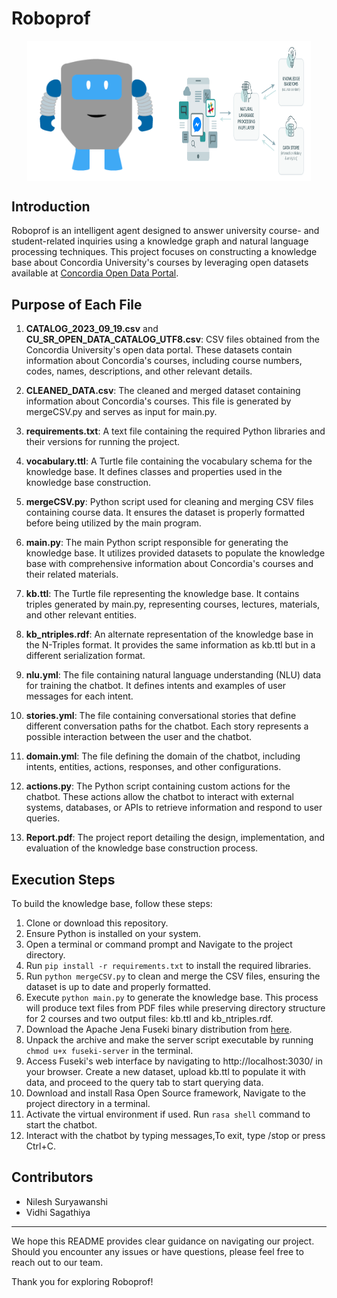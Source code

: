 # Roboprof
<div style="display: flex; justify-content: center;">
    <img src="https://github.com/vidhisagathiya/Roboprof/blob/main/RoboProf.png" alt="Roboprof" style="width: 45%;">
    <img src="https://github.com/vidhisagathiya/Roboprof/blob/main/Project_Structure.png" alt="Project Structure" style="width: 45%;">
</div>

## Introduction

Roboprof is an intelligent agent designed to answer university course- and student-related inquiries using a knowledge graph and natural language processing techniques. This project focuses on constructing a knowledge base about Concordia University's courses by leveraging open datasets available at [Concordia Open Data Portal](https://opendata.concordia.ca/datasets/).

## Purpose of Each File

1. **CATALOG_2023_09_19.csv** and **CU_SR_OPEN_DATA_CATALOG_UTF8.csv**: CSV files obtained from the Concordia University's open data portal. These datasets contain information about Concordia's courses, including course numbers, codes, names, descriptions, and other relevant details.

2. **CLEANED_DATA.csv**: The cleaned and merged dataset containing information about Concordia's courses. This file is generated by mergeCSV.py and serves as input for main.py.

3. **requirements.txt**: A text file containing the required Python libraries and their versions for running the project.

4. **vocabulary.ttl**: A Turtle file containing the vocabulary schema for the knowledge base. It defines classes and properties used in the knowledge base construction.

5. **mergeCSV.py**: Python script used for cleaning and merging CSV files containing course data. It ensures the dataset is properly formatted before being utilized by the main program.
   
6. **main.py**: The main Python script responsible for generating the knowledge base. It utilizes provided datasets to populate the knowledge base with comprehensive information about Concordia's courses and their related materials.

7. **kb.ttl**: The Turtle file representing the knowledge base. It contains triples generated by main.py, representing courses, lectures, materials, and other relevant entities.

8. **kb_ntriples.rdf**: An alternate representation of the knowledge base in the N-Triples format. It provides the same information as kb.ttl but in a different serialization format.

9. **nlu.yml**: The file containing natural language understanding (NLU) data for training the chatbot. It defines intents and examples of user messages for each intent.

10. **stories.yml**: The file containing conversational stories that define different conversation paths for the chatbot. Each story represents a possible interaction between the user and the chatbot.

11. **domain.yml**: The file defining the domain of the chatbot, including intents, entities, actions, responses, and other configurations.

12. **actions.py**: The Python script containing custom actions for the chatbot. These actions allow the chatbot to interact with external systems, databases, or APIs to retrieve information and respond to user queries.

13. **Report.pdf**: The project report detailing the design, implementation, and evaluation of the knowledge base construction process.


## Execution Steps

To build the knowledge base, follow these steps:

1. Clone or download this repository.
2. Ensure Python is installed on your system.
4. Open a terminal or command prompt and Navigate to the project directory.
5. Run `pip install -r requirements.txt` to install the required libraries.
5. Run `python mergeCSV.py` to clean and merge the CSV files, ensuring the dataset is up to date and properly formatted.
6. Execute `python main.py` to generate the knowledge base. This process will produce text files from PDF files while preserving directory structure for 2 courses and two output files: kb.ttl and kb_ntriples.rdf.
7. Download the Apache Jena Fuseki binary distribution from [here](https://jena.apache.org/download/index.cgi).
8. Unpack the archive and make the server script executable by running `chmod u+x fuseki-server` in the terminal.
9. Access Fuseki's web interface by navigating to http://localhost:3030/ in your browser. Create a new dataset, upload kb.ttl to populate it with data, and proceed to the query tab to start querying data.
10. Download and install Rasa Open Source framework, Navigate to the project directory in a terminal.
11. Activate the virtual environment if used. Run `rasa shell` command to start the chatbot.
12. Interact with the chatbot by typing messages,To exit, type /stop or press Ctrl+C.

## Contributors

- Nilesh Suryawanshi
- Vidhi Sagathiya

---

We hope this README provides clear guidance on navigating our project. Should you encounter any issues or have questions, please feel free to reach out to our team.

Thank you for exploring Roboprof!

